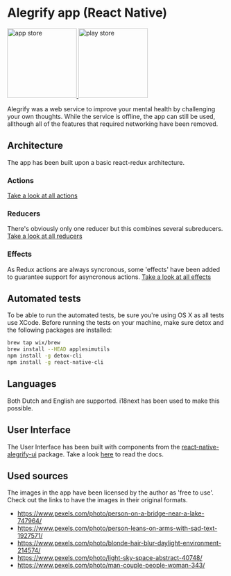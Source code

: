 # Alegrify app (React Native)

<a href="https://itunes.apple.com/app/alegrify/id1450090646" title="app store">
  <img alt="app store" src="https://alegrify.com/apple_store.png" width="160" />
</a>
<a href="https://play.google.com/store/apps/details?id=com.alegrify" title="play store">
  <img alt="play store" src="https://alegrify.com/google-play.png" width="160" />
</a>

Alegrify was a web service to improve your mental health by challenging your own thoughts.
While the service is offline, the app can still be used, allthough all of the features that required networking have been removed.

## Architecture

The app has been built upon a basic react-redux architecture.

### Actions

[Take a look at all actions](https://github.com/dejakob/react-native-alegrify-offline/tree/master/src/store-actions)

### Reducers

There's obviously only one reducer but this combines several subreducers.
[Take a look at all reducers](https://github.com/dejakob/react-native-alegrify-offline/tree/master/src/store-reducers)

### Effects

As Redux actions are always syncronous, some 'effects' have been added to guarantee support for asyncronous actions.
[Take a look at all effects](https://github.com/dejakob/react-native-alegrify-offline/tree/master/src/store-fx)

## Automated tests

To be able to run the automated tests, be sure you're using OS X as all tests use XCode.
Before running the tests on your machine, make sure detox and the following packages are installed:

```bash
brew tap wix/brew
brew install --HEAD applesimutils
npm install -g detox-cli
npm install -g react-native-cli
```

## Languages

Both Dutch and English are supported. i18next has been used to make this possible.

## User Interface

The User Interface has been built with components from the [react-native-alegrify-ui](https://www.npmjs.com/package/react-native-alegrify-ui) package. Take a look [here](https://dejakob.com/react-native-alegrify-ui) to read the docs.

## Used sources

The images in the app have been licensed by the author as 'free to use'.
Check out the links to have the images in their original formats.

* https://www.pexels.com/photo/person-on-a-bridge-near-a-lake-747964/
* https://www.pexels.com/photo/person-leans-on-arms-with-sad-text-1927571/
* https://www.pexels.com/photo/blonde-hair-blur-daylight-environment-214574/
* https://www.pexels.com/photo/light-sky-space-abstract-40748/
* https://www.pexels.com/photo/man-couple-people-woman-343/
